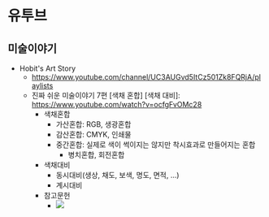 # 유투브

## 미술이야기
* Hobit's Art Story
  - https://www.youtube.com/channel/UC3AUGvd5ItCz501Zk8FQRjA/playlists
  - 진짜 쉬운 미술이야기 7편 [색채 혼합] [색채 대비]: https://www.youtube.com/watch?v=ocfgFvOMc28
    - 색채혼합
      - 가산혼합: RGB, 생광혼합
      - 감산혼합: CMYK, 인쇄물
      - 중간혼합: 실제로 색이 썩이지는 않지만 착시효과로 만들어지는 혼합 
        - 병치혼합, 회전혼합
    - 색채대비
      - 동시대비(생상, 채도, 보색, 명도, 면적,  ...)
      - 계시대비
    - 참고문헌
      - <img src="https://user-images.githubusercontent.com/54765256/98746600-25075b00-23f9-11eb-8a9e-985edbe67866.png">
    
